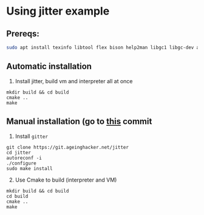# Using jitter example

## Prereqs:

```sh
sudo apt install texinfo libtool flex bison help2man libgc1 libgc-dev autoconf automake cmake
```

## Automatic installation

1. Install jitter, build vm and interpreter all at once

```
mkdir build && cd build
cmake ..
make
```

## Manual installation (go to [this](https://github.com/trickster/jitter-using-cmake/tree/3988147a90f68a89930facafc417adae4663f14c) commit

1. Install `gitter`

```
git clone https://git.ageinghacker.net/jitter
cd jitter
autoreconf -i
./configure
sudo make install
```

2. Use Cmake to build (interpreter and VM)

```
mkdir build && cd build
cd build
cmake ..
make
```
